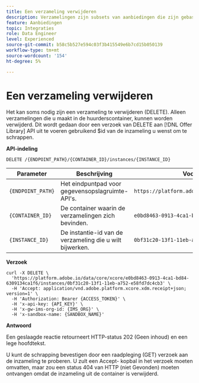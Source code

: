 ```yaml
---
title: Een verzameling verwijderen
description: Verzamelingen zijn subsets van aanbiedingen die zijn gebaseerd op vooraf gedefinieerde voorwaarden die door een marketmaker zijn gedefinieerd, zoals de categorie van de aanbieding.
feature: Aanbiedingen
topic: Integraties
role: Data Engineer
level: Experienced
source-git-commit: b58c5b527e594c03f3b415549e6b7cd15b050139
workflow-type: tm+mt
source-wordcount: '154'
ht-degree: 5%

---
```


# Een verzameling verwijderen

Het kan soms nodig zijn een verzameling te verwijderen (DELETE). Alleen verzamelingen die u maakt in de huurderscontainer, kunnen worden verwijderd. Dit wordt gedaan door een verzoek van DELETE aan [!DNL Offer Library] API uit te voeren gebruikend $id van de inzameling u wenst om te schrappen.

**API-indeling**

```http
DELETE /{ENDPOINT_PATH}/{CONTAINER_ID}/instances/{INSTANCE_ID}
```

| Parameter | Beschrijving | Voorbeeld |
| --------- | ----------- | ------- |
| `{ENDPOINT_PATH}` | Het eindpuntpad voor gegevensopslagruimte-API&#39;s. | `https://platform.adobe.io/data/core/xcore/` |
| `{CONTAINER_ID}` | De container waarin de verzamelingen zich bevinden. | `e0bd8463-0913-4ca1-bd84-6309134ca1f6` |
| `{INSTANCE_ID}` | De instantie-id van de verzameling die u wilt bijwerken. | `0bf31c20-13f1-11eb-a752-e58fd7dc4cb3` |

**Verzoek**

```shell
curl -X DELETE \
  'https://platform.adobe.io/data/core/xcore/e0bd8463-0913-4ca1-bd84-6309134ca1f6/instances/0bf31c20-13f1-11eb-a752-e58fd7dc4cb3' \
  -H 'Accept: application/vnd.adobe.platform.xcore.xdm.receipt+json; version=1' \
  -H 'Authorization: Bearer {ACCESS_TOKEN}' \
  -H 'x-api-key: {API_KEY}' \
  -H 'x-gw-ims-org-id: {IMS_ORG}' \
  -H 'x-sandbox-name: {SANDBOX_NAME}'
```

**Antwoord**

Een geslaagde reactie retourneert HTTP-status 202 (Geen inhoud) en een lege hoofdtekst.

U kunt de schrapping bevestigen door een raadpleging (GET) verzoek aan de inzameling te proberen. U zult een Accept- kopbal in het verzoek moeten omvatten, maar zou een status 404 van HTTP (niet Gevonden) moeten ontvangen omdat de inzameling uit de container is verwijderd.
